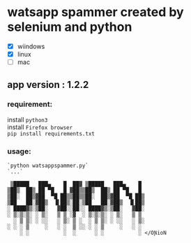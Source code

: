 # watsapp spammer created by selenium and python

- [x] wiindows
- [x] linux
- [ ] mac

## app version : 1.2.2

### requirement:

install `python3` \
install `Firefox browser` \
`pip install requirements.txt`

### usage:

    `python watsappspammer.py`
    `...`

```
 ▒█████   ███▄    █  ██▓ ▒█████   ███▄    █
▒██▒  ██▒ ██ ▀█   █ ▓██▒▒██▒  ██▒ ██ ▀█   █
▒██░  ██▒▓██  ▀█ ██▒▒██▒▒██░  ██▒▓██  ▀█ ██▒
▒██   ██░▓██▒  ▐▌██▒░██░▒██   ██░▓██▒  ▐▌██▒
░ ████▓▒░▒██░   ▓██░░██░░ ████▓▒░▒██░   ▓██░
░ ▒░▒░▒░ ░ ▒░   ▒ ▒ ░▓  ░ ▒░▒░▒░ ░ ▒░   ▒ ▒
  ░ ▒ ▒░ ░ ░░   ░ ▒░ ▒ ░  ░ ▒ ▒░ ░ ░░   ░ ▒░
░ ░ ░ ▒     ░   ░ ░  ▒ ░░ ░ ░ ▒     ░   ░ ░
    ░ ░           ░  ░      ░ ░           ░ </OƝioN
```
